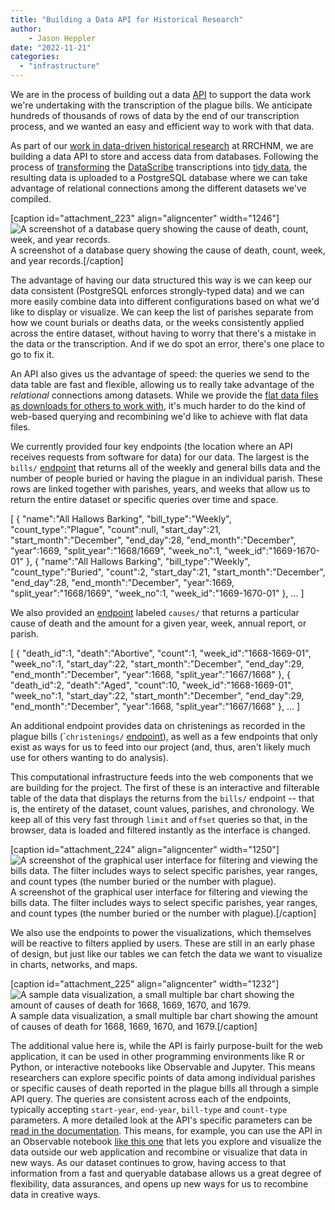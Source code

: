 ```yaml
---
title: "Building a Data API for Historical Research"
author: 
    - Jason Heppler
date: "2022-11-21"
categories: 
  - "infrastructure"
---
```


We are in the process of building out a data [API](https://en.wikipedia.org/wiki/API) to support the data work we're undertaking with the transcription of the plague bills. We anticipate hundreds of thousands of rows of data by the end of our transcription process, and we wanted an easy and efficient way to work with that data.

As part of our [work in data-driven historical research](https://rrchnm.org/news/rrchnms-custom-api-for-data-driven-projects/) at RRCHNM, we are building a data API to store and access data from databases. Following the process of [transforming](https://github.com/chnm/bom/tree/main/scripts/bomr) the [DataScribe](https://datascribe.tech/) transcriptions into [tidy data](https://cran.r-project.org/web/packages/tidyr/vignettes/tidy-data.html), the resulting data is uploaded to a PostgreSQL database where we can take advantage of relational connections among the different datasets we've compiled. 

\[caption id="attachment\_223" align="aligncenter" width="1246"\]![ A screenshot of a database query showing the cause of death, count, week, and year records.](images/Screenshot-2022-11-20-at-4.54.03-PM.png) A screenshot of a database query showing the cause of death, count, week, and year records.\[/caption\]

The advantage of having our data structured this way is we can keep our data consistent (PostgreSQL enforces strongly-typed data) and we can more easily combine data into different configurations based on what we'd like to display or visualize. We can keep the list of parishes separate from how we count burials or deaths data, or the weeks consistently applied across the entire dataset, without having to worry that there's a mistake in the data or the transcription. And if we do spot an error, there's one place to go to fix it. 

An API also gives us the advantage of speed: the queries we send to the data table are fast and flexible, allowing us to really take advantage of the _relational_ connections among datasets. While we provide the [flat data files as downloads for others to work with](https://github.com/chnm/bom), it's much harder to do the kind of web-based querying and recombining we'd like to achieve with flat data files.

We currently provided four key endpoints (the location where an API receives requests from software for data) for our data. The largest is the `bills/` [endpoint](https://data.chnm.org/bom/bills?start-year=1648&end-year=1754&bill-type=All&count-type=All&limit=50&offset=0) that returns all of the weekly and general bills data and the number of people buried or having the plague in an individual parish. These rows are linked together with parishes, years, and weeks that allow us to return the entire dataset or specific queries over time and space. 

\[
    {
        "name":"All Hallows Barking",
        "bill\_type":"Weekly",
        "count\_type":"Plague",
        "count":null,
        "start\_day":21,
        "start\_month":"December",
        "end\_day":28,
        "end\_month":"December",
        "year":1669,
        "split\_year":"1668/1669",
        "week\_no":1,
        "week\_id":"1669-1670-01"
    },
    {
        "name":"All Hallows Barking",
        "bill\_type":"Weekly",
        "count\_type":"Buried",
        "count":2,
        "start\_day":21,
        "start\_month":"December",
        "end\_day":28,
        "end\_month":"December",
        "year":1669,
        "split\_year":"1668/1669",
        "week\_no":1,
        "week\_id":"1669-1670-01"
    },
    ...
\]

We also provided an [endpoint](https://data.chnm.org/bom/causes?start-year=1648&end-year=1754&limit=50&offset=0) labeled `causes/` that returns a particular cause of death and the amount for a given year, week, annual report, or parish. 

\[
    {
        "death\_id":1,
        "death":"Abortive",
        "count":1,
        "week\_id":"1668-1669-01",
        "week\_no":1,
        "start\_day":22,
        "start\_month":"December",
        "end\_day":29,
        "end\_month":"December",
        "year":1668,
        "split\_year":"1667/1668"
    },
    {
        "death\_id":2,
        "death":"Aged",
        "count":10,
        "week\_id":"1668-1669-01",
        "week\_no":1,
        "start\_day":22,
        "start\_month":"December",
        "end\_day":29,
        "end\_month":"December",
        "year":1668,
        "split\_year":"1667/1668"
    },
    ...
\]

An additional endpoint provides data on christenings as recorded in the plague bills (\``christenings/` [endpoint](http://data.chnm.org/bom/christenings?start-year=1669&end-year=1754&limit=50&offset=0)), as well as a few endpoints that only exist as ways for us to feed into our project (and, thus, aren't likely much use for others wanting to do analysis).

This computational infrastructure feeds into the web components that we are building for the project. The first of these is an interactive and filterable table of the data that displays the returns from the `bills/` endpoint -- that is, the entirety of the dataset, count values, parishes, and chronology. We keep all of this very fast through `limit` and `offset` queries so that, in the browser, data is loaded and filtered instantly as the interface is changed.

\[caption id="attachment\_224" align="aligncenter" width="1250"\]![A screenshot of the graphical user interface for filtering and viewing the bills data. The filter includes ways to select specific parishes, year ranges, and count types (the number buried or the number with plague).](images/Screenshot-2022-11-20-at-4.54.16-PM.png) A screenshot of the graphical user interface for filtering and viewing the bills data. The filter includes ways to select specific parishes, year ranges, and count types (the number buried or the number with plague).\[/caption\]

We also use the endpoints to power the visualizations, which themselves will be reactive to filters applied by users. These are still in an early phase of design, but just like our tables we can fetch the data we want to visualize in charts, networks, and maps.

\[caption id="attachment\_225" align="aligncenter" width="1232"\]![A sample data visualization, a small multiple bar chart showing the amount of causes of death for 1668, 1669, 1670, and 1679. ](images/Screenshot-2022-11-20-at-4.54.24-PM.png) A sample data visualization, a small multiple bar chart showing the amount of causes of death for 1668, 1669, 1670, and 1679.\[/caption\]

The additional value here is, while the API is fairly purpose-built for the web application, it can be used in other programming environments like R or Python, or interactive notebooks like Observable and Jupyter. This means researchers can explore specific points of data among individual parishes or specific causes of death reported in the plague bills all through a simple API query. The queries are consistent across each of the endpoints, typically accepting `start-year`, `end-year`, `bill-type` and `count-type` parameters. A more detailed look at the API's specific parameters can be [read in the documentation](https://github.com/chnm/bom/blob/main/api-docs/api-reference.md). This means, for example, you can use the API in an Observable notebook [like this one](https://observablehq.com/d/7adb8b95df5d51a9) that lets you explore and visualize the data outside our web application and recombine or visualize that data in new ways. As our dataset continues to grow, having access to that information from a fast and queryable database allows us a great degree of flexibility, data assurances, and opens up new ways for us to recombine data in creative ways.
